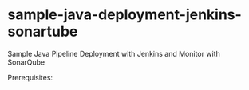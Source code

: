 # sample-java-deployment-jenkins-sonartube
Sample Java Pipeline Deployment  with Jenkins and Monitor with SonarQube

Prerequisites:
